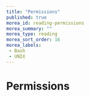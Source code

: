 ```yaml
---
title: "Permissions"
published: true
morea_id: reading-permissions
morea_summary: ""
morea_type: reading
morea_sort_order: 16
morea_labels:
 - Bash
 - UNIX
---
```


# Permissions


